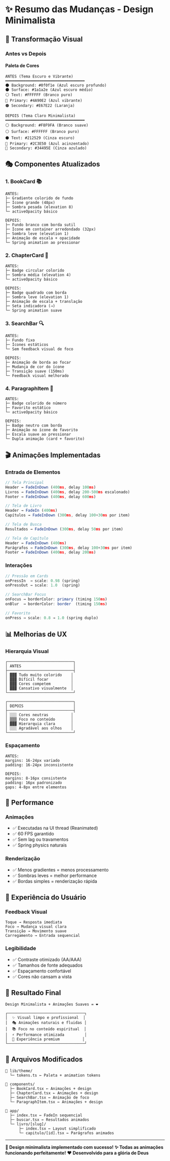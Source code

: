# ✨ Resumo das Mudanças - Design Minimalista

## 🎨 Transformação Visual

### Antes vs Depois

#### **Paleta de Cores**
```
ANTES (Tema Escuro e Vibrante)
━━━━━━━━━━━━━━━━━━━━━━━━━━━━━━━━━━━
🌑 Background: #0f0f1e (Azul escuro profundo)
🌑 Surface: #1a1a2e (Azul escuro médio)
⚪ Text: #FFFFFF (Branco puro)
🔵 Primary: #4A90E2 (Azul vibrante)
🟠 Secondary: #E67E22 (Laranja)

DEPOIS (Tema Claro Minimalista)
━━━━━━━━━━━━━━━━━━━━━━━━━━━━━━━━━━━
⚪ Background: #F8F9FA (Branco suave)
⚪ Surface: #FFFFFF (Branco puro)
⚫ Text: #212529 (Cinza escuro)
🔷 Primary: #2C3E50 (Azul acinzentado)
🔶 Secondary: #34495E (Cinza azulado)
```

## 🎭 Componentes Atualizados

### 1. **BookCard** 📚
```
ANTES:
├─ Gradiente colorido de fundo
├─ Ícone grande (48px)
├─ Sombra pesada (elevation 8)
└─ activeOpacity básico

DEPOIS:
├─ Fundo branco com borda sutil
├─ Ícone em container arredondado (32px)
├─ Sombra leve (elevation 1)
├─ Animação de escala + opacidade
└─ Spring animation ao pressionar
```

### 2. **ChapterCard** 📖
```
ANTES:
├─ Badge circular colorido
├─ Sombra média (elevation 4)
└─ activeOpacity básico

DEPOIS:
├─ Badge quadrado com borda
├─ Sombra leve (elevation 1)
├─ Animação de escala + translação
├─ Seta indicadora (→)
└─ Spring animation suave
```

### 3. **SearchBar** 🔍
```
ANTES:
├─ Fundo fixo
├─ Ícones estáticos
└─ Sem feedback visual de foco

DEPOIS:
├─ Animação de borda ao focar
├─ Mudança de cor do ícone
├─ Transição suave (150ms)
└─ Feedback visual melhorado
```

### 4. **ParagraphItem** 📝
```
ANTES:
├─ Badge colorido de número
├─ Favorito estático
└─ activeOpacity básico

DEPOIS:
├─ Badge neutro com borda
├─ Animação no ícone de favorito
├─ Escala suave ao pressionar
└─ Dupla animação (card + favorito)
```

## 🎬 Animações Implementadas

### Entrada de Elementos
```typescript
// Tela Principal
Header → FadeInDown (400ms, delay 100ms)
Livros → FadeInDown (400ms, delay 200-500ms escalonado)
Footer → FadeInDown (400ms, delay 600ms)

// Tela de Livro
Header → FadeIn (400ms)
Capítulos → FadeInDown (300ms, delay 100+30ms por item)

// Tela de Busca
Resultados → FadeInDown (300ms, delay 50ms por item)

// Tela de Capítulo
Header → FadeInDown (400ms)
Parágrafos → FadeInDown (300ms, delay 100+30ms por item)
Footer → FadeInDown (400ms, delay 200ms)
```

### Interações
```typescript
// Pressão em Cards
onPressIn  → scale: 0.98 (spring)
onPressOut → scale: 1.0  (spring)

// SearchBar Focus
onFocus → borderColor: primary (timing 150ms)
onBlur  → borderColor: border  (timing 150ms)

// Favorito
onPress → scale: 0.8 → 1.0 (spring duplo)
```

## 📊 Melhorias de UX

### Hierarquia Visual
```
┌─────────────────────────────┐
│ ANTES                       │
├─────────────────────────────┤
│ ▓▓▓ Tudo muito colorido    │
│ ▓▓▓ Difícil focar          │
│ ▓▓▓ Cores competem         │
│ ▓▓▓ Cansativo visualmente  │
└─────────────────────────────┘

┌─────────────────────────────┐
│ DEPOIS                      │
├─────────────────────────────┤
│ ░░░ Cores neutras          │
│ ▒▒▒ Foco no conteúdo       │
│ ▓▓▓ Hierarquia clara       │
│ ░░░ Agradável aos olhos    │
└─────────────────────────────┘
```

### Espaçamento
```
ANTES:
margins: 16-24px variado
padding: 16-24px inconsistente

DEPOIS:
margins: 8-16px consistente
padding: 16px padronizado
gaps: 4-8px entre elementos
```

## 🚀 Performance

### Animações
- ✅ Executadas na UI thread (Reanimated)
- ✅ 60 FPS garantido
- ✅ Sem lag ou travamentos
- ✅ Spring physics naturais

### Renderização
- ✅ Menos gradientes = menos processamento
- ✅ Sombras leves = melhor performance
- ✅ Bordas simples = renderização rápida

## 📱 Experiência do Usuário

### Feedback Visual
```
Toque → Resposta imediata
Foco → Mudança visual clara
Transição → Movimento suave
Carregamento → Entrada sequencial
```

### Legibilidade
- ✅ Contraste otimizado (AA/AAA)
- ✅ Tamanhos de fonte adequados
- ✅ Espaçamento confortável
- ✅ Cores não cansam a vista

## 🎯 Resultado Final

```
Design Minimalista + Animações Suaves = ❤️

┌──────────────────────────────────┐
│  ✨ Visual limpo e profissional  │
│  🎭 Animações naturais e fluidas │
│  📚 Foco no conteúdo espiritual  │
│  ⚡ Performance otimizada         │
│  💎 Experiência premium          │
└──────────────────────────────────┘
```

## 🔧 Arquivos Modificados

```
📁 lib/theme/
  └─ tokens.ts ← Paleta + animation tokens

📁 components/
  ├─ BookCard.tsx ← Animações + design
  ├─ ChapterCard.tsx ← Animações + design
  ├─ SearchBar.tsx ← Animação de foco
  └─ ParagraphItem.tsx ← Animações + design

📁 app/
  ├─ index.tsx ← FadeIn sequencial
  ├─ buscar.tsx ← Resultados animados
  └─ livro/[slug]/
      ├─ index.tsx ← Layout simplificado
      └─ capitulo/[id].tsx ← Parágrafos animados
```

---

**🎨 Design minimalista implementado com sucesso!**
**✨ Todas as animações funcionando perfeitamente!**
**❤️ Desenvolvido para a glória de Deus**
